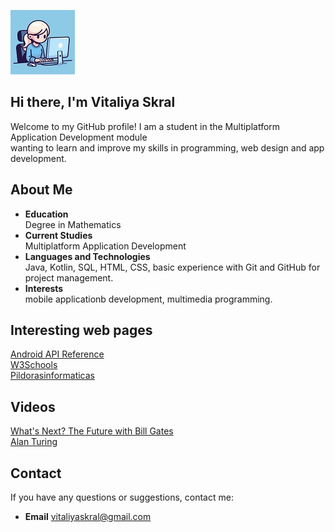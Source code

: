 ![](Designer1.jpeg) 
## Hi there, I'm Vitaliya Skral
Welcome to my GitHub profile! I am a student in the Multiplatform Application Development module    
wanting to learn and improve my skills in programming, web design and app development.

## About Me
- **Education**     
     Degree in Mathematics
- **Current Studies**    
     Multiplatform Application Development
- **Languages and Technologies**         
     Java, Kotlin, SQL, HTML, CSS, basic experience with Git and GitHub for project management.
- **Interests**     
     mobile applicationb development, multimedia programming.
  
## Interesting web pages
[Android API Reference](https://developer.android.com/reference)    
[W3Schools](https://www.w3schools.com/)    
[Pildorasinformaticas](https://www.pildorasinformaticas.es/)
## Videos
  [What's Next? The Future with Bill Gates](https://www.youtube.com/watch?v=6xxhYr4gbQE)    
  [Alan Turing ](https://www.youtube.com/watch?v=z9os03Qs1rw)
## Contact
If you have any questions or suggestions, contact me:
- **Email** vitaliyaskral@gmail.com
  
<!--
**Vitaliya25/Vitaliya25** is a ✨ _special_ ✨ repository because its `README.md` (this file) appears on your GitHub profile.

Here are some ideas to get you started:

- 🔭 I’m currently working on ...
- 🌱 I’m currently learning ...
- 👯 I’m looking to collaborate on ...
- 🤔 I’m looking for help with ...
- 💬 Ask me about ...
- 📫 How to reach me: ...
- 😄 Pronouns: ...
- ⚡ Fun fact: ...
-->
